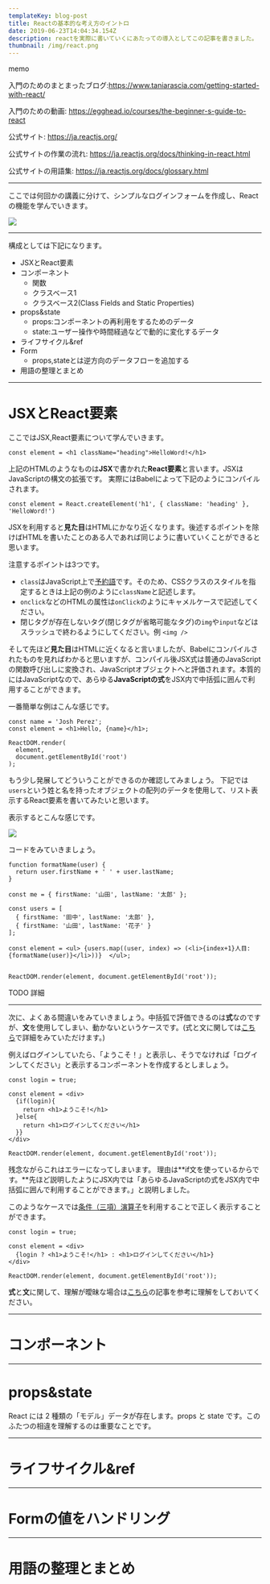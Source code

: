 ```yaml
---
templateKey: blog-post
title: Reactの基本的な考え方のイントロ
date: 2019-06-23T14:04:34.154Z
description: reactを実際に書いていくにあたっての導入としてこの記事を書きました。
thumbnail: /img/react.png
---
```

memo

入門のためのまとまったブログ:https://www.taniarascia.com/getting-started-with-react/

入門のための動画: https://egghead.io/courses/the-beginner-s-guide-to-react

公式サイト: https://ja.reactjs.org/

公式サイトの作業の流れ: https://ja.reactjs.org/docs/thinking-in-react.html

公式サイトの用語集: https://ja.reactjs.org/docs/glossary.html

- - -

ここでは何回かの講義に分けて、シンプルなログインフォームを作成し、Reactの機能を学んでいきます。

![](/img/react-form.gif)

- - -

構成としては下記になります。

* JSXとReact要素
* コンポーネント
  * 関数
  * クラスベース1
  * クラスベース2(Class Fields and Static Properties)
* props&state
  * props:コンポーネントの再利用をするためのデータ
  * state:ユーザー操作や時間経過などで動的に変化するデータ
* ライフサイクル&ref
* Form
  * props,stateとは逆方向のデータフローを追加する
* 用語の整理とまとめ

- - -

# JSXとReact要素

ここではJSX,React要素について学んでいきます。

```javascript:title=
const element = <h1 className="heading">HelloWord!</h1>
```

上記のHTMLのようなものは**JSX**で書かれた**React要素**と言います。JSXはJavaScriptの構文の拡張です。
実際にはBabelによって下記のようにコンパイルされます。

```javascript:title=
const element = React.createElement('h1', { className: 'heading' }, 'HelloWord!')
```

JSXを利用すると**見た目**はHTMLにかなり近くなります。後述するポイントを除けばHTMLを書いたことのある人であれば同じように書いていくことができると思います。

注意するポイントは3つです。

* `class`はJavaScript上で[予約語](https://developer.mozilla.org/ja/docs/Web/JavaScript/Reference/Reserved_Words)です。そのため、CSSクラスのスタイルを指定するときは上記の例のように`className`と記述します。
* `onclick`などのHTMLの属性は`onClick`のようにキャメルケースで記述してください。
* 閉じタグが存在しないタグ(閉じタグが省略可能なタグ)の`img`や`input`などはスラッシュで終わるようにしてください。例 `<img />`

そして先ほど**見た目**はHTMLに近くなると言いましたが、Babelにコンパイルされたものを見ればわかると思いますが、コンパイル後JSX式は普通のJavaScriptの関数呼び出しに変換され、JavaScriptオブジェクトへと評価されます。本質的にはJavaScriptなので、あらゆる**JavaScriptの式**をJSX内で中括弧に囲んで利用することができます。

一番簡単な例はこんな感じです。

```javascript:title=
const name = 'Josh Perez';
const element = <h1>Hello, {name}</h1>;

ReactDOM.render(
  element,
  document.getElementById('root')
);
```

もう少し発展してどういうことができるのか確認してみましょう。
下記では`users`という姓と名を持ったオブジェクトの配列のデータを使用して、リスト表示するReact要素を書いてみたいと思います。

表示するとこんな感じです。

![](/img/スクリーンショット-2019-07-05-1.33.42.png)

コードをみていきましょう。

```javascript:title=
function formatName(user) {
  return user.firstName + ' ' + user.lastName;
}

const me = { firstName: '山田', lastName: '太郎' };

const users = [
  { firstName: '田中', lastName: '太郎' },
  { firstName: '山田', lastName: '花子' }
];

const element = <ul> {users.map((user, index) => (<li>{index+1}人目: {formatName(user)}</li>))}  </ul>;


ReactDOM.render(element, document.getElementById('root'));
```

TODO 詳細

- - -

次に、よくある間違いをみていきましょう。中括弧で評価できるのは**式**なのですが、**文**を使用してしまい、動かないというケースです。(式と文に関しては[こちら](https://jsprimer.net/basic/statement-expression/)で詳細をみていただけます。)

例えばログインしていたら、「ようこそ！」と表示し、そうでなければ「ログインしてください」と表示するコンポーネントを作成するとしましょう。

```javascript:title=
const login = true;

const element = <div>
  {if(login){
    return <h1>ようこそ!</h1>
  }else{
    return <h1>ログインしてください</h1>
  }}
</div>

ReactDOM.render(element, document.getElementById('root'));
```

残念ながらこれはエラーになってしまいます。
理由は**if文を使っているからです。**先ほど説明したようにJSX内では「あらゆるJavaScriptの式をJSX内で中括弧に囲んで利用することができます。」と説明しました。

このようなケースでは[条件（三項）演算子](https://developer.mozilla.org/ja/docs/Web/JavaScript/Guide/Expressions_and_Operators#Conditional_(ternary)_operator)を利用することで正しく表示することができます。

```javascript:title=
const login = true;

const element = <div>
  {login ? <h1>ようこそ!</h1> : <h1>ログインしてください</h1>}
</div>

ReactDOM.render(element, document.getElementById('root'));
```

**式**と**文**に関して、理解が曖昧な場合は[こちら](https://jsprimer.net/basic/statement-expression/)の記事を参考に理解をしておいてください。



- - -

# コンポーネント

- - -

# props&state

React には 2 種類の「モデル」データが存在します。props と state です。このふたつの相違を理解するのは重要なことです。

- - -

# ライフサイクル&ref

- - -

# Formの値をハンドリング

- - -

# 用語の整理とまとめ
